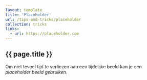 ```yaml
---
layout: template
title: 'Placeholder'
url: /tips-and-tricks/placeholder
collection: tricks
links:
  - url: https://placeholder.com
---
```

## {{ page.title }}

Om niet teveel tijd te verliezen aan een tijdelijke beeld kan je een <em>placeholder<em> beeld gebruiken. 